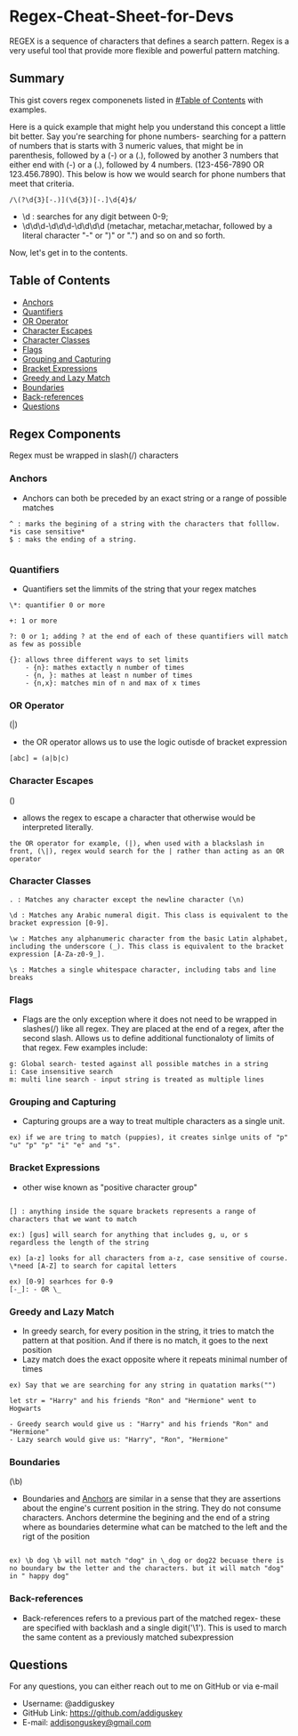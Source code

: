# Regex-Cheat-Sheet-for-Devs

REGEX is a sequence of characters that defines a search pattern. Regex is a very useful tool that provide more flexible and powerful pattern matching.

## Summary

This gist covers regex componenets listed in [#Table of Contents](#table-of-contents) with examples.

Here is a quick example that might help you understand this concept a little bit better.
Say you're searching for phone numbers- searching for a pattern of numbers that is starts with 3 numeric values, that might be in parenthesis, followed by a (-) or a (.), followed by another 3 numbers that either end with (-) or a (.), followed by 4 numbers. (123-456-7890 OR 123.456.7890). This below is how we would search for phone numbers that meet that criteria.

```
/\(?\d{3}[-.)](\d{3})[-.]\d{4}$/
```

- \d : searches for any digit between 0-9;
- \d\d\d-\d\d\d-\d\d\d\d (metachar, metachar,metachar, followed by a literal character "-" or ")" or ".") and so on and so forth.

Now, let's get in to the contents.

## Table of Contents

- [Anchors](#anchors)
- [Quantifiers](#quantifiers)
- [OR Operator](#or-operator)
- [Character Escapes](#character-escapes)
- [Character Classes](#character-classes)
- [Flags](#flags)
- [Grouping and Capturing](#grouping-and-capturing)
- [Bracket Expressions](#bracket-expressions)
- [Greedy and Lazy Match](#greedy-and-lazy-match)
- [Boundaries](#boundaries)
- [Back-references](#back-references)
- [Questions](#questions)

## Regex Components

Regex must be wrapped in slash(/) characters

### Anchors

- Anchors can both be preceded by an exact string or a range of possible matches

```
^ : marks the begining of a string with the characters that folllow. *is case sensitive*
$ : maks the ending of a string.


```

### Quantifiers

- Quantifiers set the limmits of the string that your regex matches

```
\*: quantifier 0 or more

+: 1 or more

?: 0 or 1; adding ? at the end of each of these quantifiers will match as few as possible

{}: allows three different ways to set limits
    - {n}: mathes extactly n number of times
    - {n, }: mathes at least n number of times
    - {n,x}: matches min of n and max of x times
```

### OR Operator

(|)

- the OR operator allows us to use the logic outisde of bracket expression

```
[abc] = (a|b|c)
```

### Character Escapes

(\)

- allows the regex to escape a character that otherwise would be interpreted literally.

```
the OR operator for example, (|), when used with a blackslash in front, (\|), regex would search for the | rather than acting as an OR operator
```

### Character Classes

```
. : Matches any character except the newline character (\n)

\d : Matches any Arabic numeral digit. This class is equivalent to the bracket expression [0-9].

\w : Matches any alphanumeric character from the basic Latin alphabet, including the underscore (_). This class is equivalent to the bracket expression [A-Za-z0-9_].

\s : Matches a single whitespace character, including tabs and line breaks
```

### Flags

- Flags are the only exception where it does not need to be wrapped in slashes(/) like all regex. They are placed at the end of a regex, after the second slash. Allows us to define additional functionaloty of limits of that regex. Few examples include:

```
g: Global search- tested against all possible matches in a string
i: Case insensitive search
m: multi line search - input string is treated as multiple lines
```

### Grouping and Capturing

- Capturing groups are a way to treat multiple characters as a single unit.

```
ex) if we are tring to match (puppies), it creates sinlge units of "p" "u" "p" "p" "i" "e" and "s".
```

### Bracket Expressions

- other wise known as "positive character group"

```

[] : anything inside the square brackets represents a range of characters that we want to match

ex:) [gus] will search for anything that includes g, u, or s regardless the length of the string

ex) [a-z] looks for all characters from a-z, case sensitive of course. \*need [A-Z] to search for capital letters

ex) [0-9] searhces for 0-9
[-_]: - OR \_

```

### Greedy and Lazy Match

- In greedy search, for every position in the string, it tries to match the pattern at that position. And if there is no match, it goes to the next position
- Lazy match does the exact opposite where it repeats minimal number of times

```
ex) Say that we are searching for any string in quatation marks("")

let str = "Harry" and his friends "Ron" and "Hermione" went to Hogwarts

- Greedy search would give us : "Harry" and his friends "Ron" and "Hermione"
- Lazy search would give us: "Harry", "Ron", "Hermione"

```

### Boundaries

(\b)

- Boundaries and [Anchors](#anchors) are similar in a sense that they are assertions about the engine's current position in the string. They do not consume characters. Anchors determine the begining and the end of a string where as boundaries determine what can be matched to the left and the rigt of the position

```

ex) \b dog \b will not match "dog" in \_dog or dog22 becuase there is no boundary bw the letter and the characters. but it will match "dog" in " happy dog"

```

### Back-references

- Back-references refers to a previous part of the matched regex- these are specified with backlash and a single digit('\1'). This is used to march the same content as a previously matched subexpression

## Questions

For any questions, you can either reach out to me on GitHub or via e-mail

- Username: @addiguskey
- GitHub Link: https://github.com/addiguskey
- E-mail: addisonguskey@gmail.com
